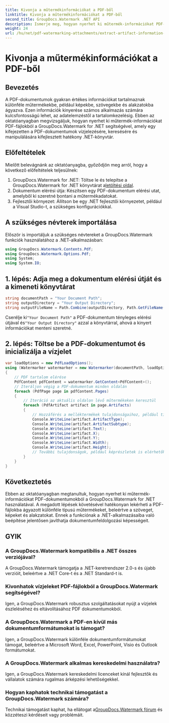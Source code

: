 ```yaml
---
title: Kivonja a műtermékinformációkat a PDF-ből
linktitle: Kivonja a műtermékinformációkat a PDF-ből
second_title: GroupDocs.Watermark .NET API
description: Ismerje meg, hogyan nyerhet ki műtermék-információkat PDF-fájlokból a GroupDocs.Watermark for .NET segítségével. Növelje dokumentumfeldolgozási képességeit.
weight: 24
url: /hu/net/pdf-watermarking-attachments/extract-artifact-information-pdf/
---
```


# Kivonja a műtermékinformációkat a PDF-ből

## Bevezetés
A PDF-dokumentumok gyakran értékes információkat tartalmaznak különféle műtermékekbe, például képekbe, szövegekbe és alakzatokba ágyazva. Ezen információk kinyerése számos alkalmazás számára kulcsfontosságú lehet, az adatelemzéstől a tartalomkezelésig. Ebben az oktatóanyagban megvizsgáljuk, hogyan nyerhet ki műtermék-információkat PDF-fájlokból a GroupDocs.Watermark for .NET segítségével, amely egy kifejezetten a PDF-dokumentumok vízjelezésére, keresésére és manipulálására kifejlesztett hatékony .NET-könyvtár.
## Előfeltételek
Mielőtt belevágnánk az oktatóanyagba, győződjön meg arról, hogy a következő előfeltételek teljesülnek:
1.  GroupDocs.Watermark for .NET: Töltse le és telepítse a GroupDocs.Watermark for .NET könyvtárat a[letöltési oldal](https://releases.groupdocs.com/Watermark/net/).
2. Dokumentum elérési útja: Készítsen egy PDF-dokumentum elérési utat, amelyből ki szeretné bontani a műtermékadatokat.
3. Fejlesztői környezet: Állítson be egy .NET fejlesztői környezetet, például a Visual Studio-t, a szükséges konfigurációkkal.

## A szükséges névterek importálása
Először is importáljuk a szükséges névtereket a GroupDocs.Watermark funkciók használatához a .NET-alkalmazásban:
```csharp
using GroupDocs.Watermark.Contents.Pdf;
using GroupDocs.Watermark.Options.Pdf;
using System;
using System.IO;
```
## 1. lépés: Adja meg a dokumentum elérési útját és a kimeneti könyvtárat
```csharp
string documentPath = "Your Document Path";
string outputDirectory = "Your Output Directory";
string outputFileName = Path.Combine(outputDirectory, Path.GetFileName(documentPath));
```
 Cserélje ki`"Your Document Path"` a PDF-dokumentum tényleges elérési útjával és`"Your Output Directory"` azzal a könyvtárral, ahová a kinyert információkat menteni szeretné.
## 2. lépés: Töltse be a PDF-dokumentumot és inicializálja a vízjelet
```csharp
var loadOptions = new PdfLoadOptions();
using (Watermarker watermarker = new Watermarker(documentPath, loadOptions))
{
    // PDF tartalom elérése
    PdfContent pdfContent = watermarker.GetContent<PdfContent>();
    // Iteráljon végig a PDF-dokumentum minden oldalán
    foreach (PdfPage page in pdfContent.Pages)
    {
        // Iteráció az aktuális oldalon lévő műtermékeken keresztül
        foreach (PdfArtifact artifact in page.Artifacts)
        {
            // Hozzáférés a melléktermékek tulajdonságaihoz, például típushoz, pozícióhoz és tartalomhoz
            Console.WriteLine(artifact.ArtifactType);
            Console.WriteLine(artifact.ArtifactSubtype);
            Console.WriteLine(artifact.Text);
            Console.WriteLine(artifact.X);
            Console.WriteLine(artifact.Y);
            Console.WriteLine(artifact.Width);
            Console.WriteLine(artifact.Height);
            // További tulajdonságok, például képrészletek is elérhetők, ha vannak
        }
    }
}
```

## Következtetés
Ebben az oktatóanyagban megtanultuk, hogyan nyerhet ki műtermék-információkat PDF-dokumentumokból a GroupDocs.Watermark for .NET használatával. A megadott lépések követésével hatékonyan lekérheti a PDF-fájlokba ágyazott különféle típusú műtermékeket, beleértve a szöveget, képeket és alakzatokat. Ennek a funkciónak a .NET-alkalmazásaiba való beépítése jelentősen javíthatja dokumentumfeldolgozási képességeit.
## GYIK
### A GroupDocs.Watermark kompatibilis a .NET összes verziójával?
A GroupDocs.Watermark támogatja a .NET-keretrendszer 2.0-s és újabb verzióit, beleértve a .NET Core-t és a .NET Standard-t is.
### Kivonhatok vízjeleket PDF-fájlokból a GroupDocs.Watermark segítségével?
Igen, a GroupDocs.Watermark robusztus szolgáltatásokat nyújt a vízjelek észleléséhez és eltávolításához PDF dokumentumokból.
### A GroupDocs.Watermark a PDF-en kívül más dokumentumformátumokat is támogat?
Igen, a GroupDocs.Watermark különféle dokumentumformátumokat támogat, beleértve a Microsoft Word, Excel, PowerPoint, Visio és Outlook formátumokat.
### A GroupDocs.Watermark alkalmas kereskedelmi használatra?
Igen, a GroupDocs.Watermark kereskedelmi licenceket kínál fejlesztők és vállalatok számára rugalmas árképzési lehetőségekkel.
### Hogyan kaphatok technikai támogatást a GroupDocs.Watermark számára?
 Technikai támogatást kaphat, ha ellátogat a[GroupDocs.Watermark fórum](https://forum.groupdocs.com/c/watermark/19) és közzéteszi kérdéseit vagy problémáit.